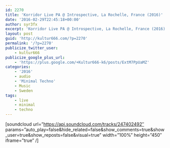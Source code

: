 ```yaml
---
id: 2270
title: 'Korridor Live PA @ Introspective, La Rochelle, France (2016)'
date: '2016-02-29T22:45:18+00:00'
author: syr3fx
excerpt: 'Korridor Live PA @ Introspective, La Rochelle, France (2016)'
layout: post
guid: 'http://kultur666.com/?p=2270'
permalink: '/?p=2270'
publicize_twitter_user:
    - kultur666
publicize_google_plus_url:
    - 'https://plus.google.com/+Kultur666-k6/posts/ExtM7PpUaMZ'
categories:
    - '2016'
    - audio
    - 'Minimal Techno'
    - Music
    - Sweden
tags:
    - live
    - minimal
    - techno
---
```


\[soundcloud url=”https://api.soundcloud.com/tracks/247402492″ params=”auto\_play=false&amp;hide\_related=false&amp;show\_comments=true&amp;show\_user=true&amp;show\_reposts=false&amp;visual=true” width=”100%” height=”450″ iframe=”true” /\]